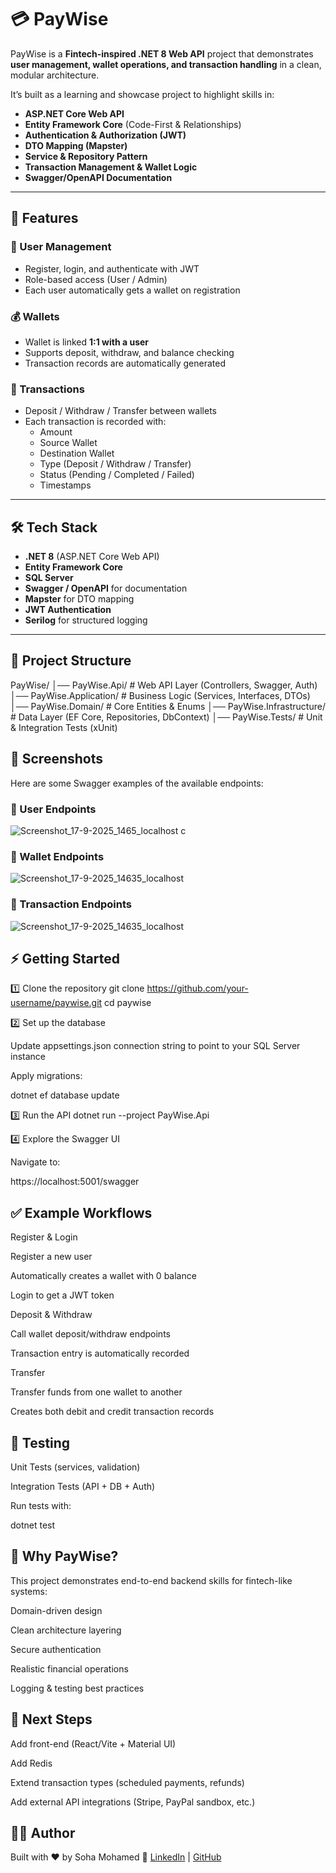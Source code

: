 # 💳 PayWise

PayWise is a **Fintech-inspired .NET 8 Web API** project that demonstrates **user management, wallet operations, and transaction handling** in a clean, modular architecture.  

It’s built as a learning and showcase project to highlight skills in:  
- **ASP.NET Core Web API**  
- **Entity Framework Core** (Code-First & Relationships)  
- **Authentication & Authorization (JWT)**  
- **DTO Mapping (Mapster)**  
- **Service & Repository Pattern**  
- **Transaction Management & Wallet Logic**  
- **Swagger/OpenAPI Documentation**

---

## 🚀 Features

### 👤 User Management
- Register, login, and authenticate with JWT  
- Role-based access (User / Admin)  
- Each user automatically gets a wallet on registration  

### 💰 Wallets
- Wallet is linked **1:1 with a user**  
- Supports deposit, withdraw, and balance checking  
- Transaction records are automatically generated  

### 🔄 Transactions
- Deposit / Withdraw / Transfer between wallets  
- Each transaction is recorded with:  
  - Amount  
  - Source Wallet  
  - Destination Wallet  
  - Type (Deposit / Withdraw / Transfer)  
  - Status (Pending / Completed / Failed)  
  - Timestamps  

---

## 🛠️ Tech Stack

- **.NET 8** (ASP.NET Core Web API)  
- **Entity Framework Core**  
- **SQL Server**  
- **Swagger / OpenAPI** for documentation  
- **Mapster** for DTO mapping  
- **JWT Authentication**  
- **Serilog** for structured logging  

---

## 📂 Project Structure

PayWise/
│── PayWise.Api/              # Web API Layer (Controllers, Swagger, Auth)
│── PayWise.Application/      # Business Logic (Services, Interfaces, DTOs)
│── PayWise.Domain/           # Core Entities & Enums
│── PayWise.Infrastructure/   # Data Layer (EF Core, Repositories, DbContext)
│── PayWise.Tests/            # Unit & Integration Tests (xUnit)

## 📸 Screenshots  

Here are some Swagger examples of the available endpoints:

### 🔑 User Endpoints
![Screenshot_17-9-2025_1465_localhost c](https://github.com/user-attachments/assets/87840565-f472-414e-8263-da2855550a66)

### 💼 Wallet Endpoints
![Screenshot_17-9-2025_14635_localhost](https://github.com/user-attachments/assets/a3fc97fd-1c9b-455f-9176-5c085c41df2b)

### 🔄 Transaction Endpoints
![Screenshot_17-9-2025_14635_localhost](https://github.com/user-attachments/assets/293c751d-5328-42e5-9081-f3e5db0e8d94)

## ⚡ Getting Started
1️⃣ Clone the repository
git clone https://github.com/your-username/paywise.git
cd paywise

2️⃣ Set up the database

Update appsettings.json connection string to point to your SQL Server instance

Apply migrations:

dotnet ef database update

3️⃣ Run the API
dotnet run --project PayWise.Api

4️⃣ Explore the Swagger UI

Navigate to:

https://localhost:5001/swagger

## ✅ Example Workflows
Register & Login

Register a new user

Automatically creates a wallet with 0 balance

Login to get a JWT token

Deposit & Withdraw

Call wallet deposit/withdraw endpoints

Transaction entry is automatically recorded

Transfer

Transfer funds from one wallet to another

Creates both debit and credit transaction records

## 🧪 Testing

Unit Tests (services, validation)

Integration Tests (API + DB + Auth)

Run tests with:

dotnet test

## 🎯 Why PayWise?

This project demonstrates end-to-end backend skills for fintech-like systems:

Domain-driven design

Clean architecture layering

Secure authentication

Realistic financial operations

Logging & testing best practices

## 📌 Next Steps

Add front-end (React/Vite + Material UI)

Add Redis

Extend transaction types (scheduled payments, refunds)

Add external API integrations (Stripe, PayPal sandbox, etc.)

## 👨‍💻 Author

Built with ❤️ by Soha Mohamed
🔗 [LinkedIn](https://www.linkedin.com/in/soha-mohamed-2a7bb626b/)
 | [GitHub](https://github.com/Soha3Mohamed/)
